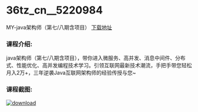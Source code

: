 # 36tz_cn__5220984
MY-java架构师（第七/八期含项目）
[下载地址](http://www.36tz.cn/article/5220984 "下载地址")
### 课程介绍:
java架构师（第七/八期含项目），带你进入微服务、高并发、消息中间件、分布式、性能优化、高并发编程技术学习。引领互联网最新技术潮流，手把手带您轻松月入2万+，三年逆袭Java互联网架构师的经验传授与您~

### 课程截图:
[![download](http://36tz.cn/muke_img/2021_09_2-7.png "下载地址")](http://www.36tz.cn "下载地址")
